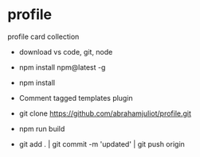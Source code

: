 # profile
profile card collection

- download vs code, git, node
- npm install npm@latest -g

- npm install
- Comment tagged templates plugin

- git clone https://github.com/abrahamjuliot/profile.git
- npm run build
- git add . | git commit -m 'updated' | git push origin


